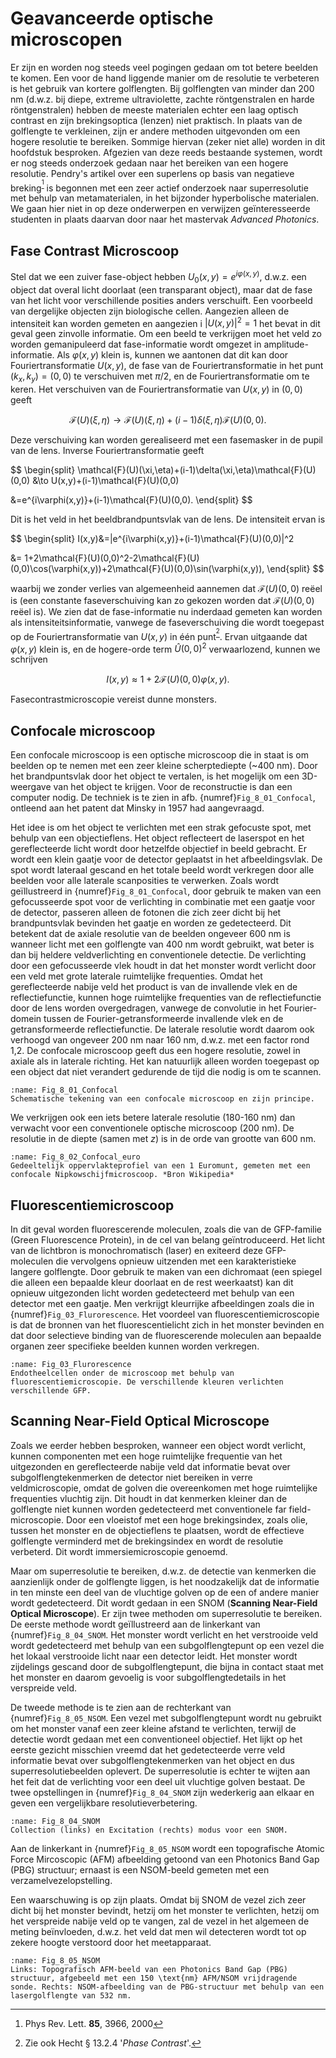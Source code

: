 # Geavanceerde optische microscopen

Er zijn en worden nog steeds veel pogingen gedaan om tot betere beelden te komen. Een voor de hand liggende manier om de resolutie te verbeteren is het gebruik van kortere golflengten. Bij golflengten van minder dan 200 nm (d.w.z. bij diepe, extreme ultraviolette, zachte röntgenstralen en harde röntgenstralen) hebben de meeste materialen echter een laag optisch contrast en zijn brekingsoptica (lenzen) niet praktisch. In plaats van de golflengte te verkleinen, zijn er andere methoden uitgevonden om een hogere resolutie te bereiken. Sommige hiervan (zeker niet alle) worden in dit hoofdstuk besproken.
Afgezien van deze reeds bestaande systemen, wordt er nog steeds onderzoek gedaan naar het bereiken van een hogere resolutie. Pendry's artikel over een superlens op basis van negatieve breking<sup>[^1]</sup> is begonnen met een zeer actief onderzoek naar superresolutie met behulp van metamaterialen, in het bijzonder hyperbolische materialen. We gaan hier niet in op deze onderwerpen en verwijzen geïnteresseerde studenten in plaats daarvan door naar het mastervak *Advanced Photonics*.

## Fase Contrast Microscoop

Stel dat we een zuiver fase-object hebben $U_0(x,y)=e^{i\varphi(x,y)}$, d.w.z. een object dat overal licht doorlaat (een transparant object), maar dat de fase van het licht voor verschillende posities anders verschuift. Een voorbeeld van dergelijke objecten zijn biologische cellen. Aangezien alleen de intensiteit kan worden gemeten en aangezien i $|U(x,y)|^2=1$ het bevat in dit geval geen zinvolle informatie.
Om een beeld te verkrijgen moet het veld zo worden gemanipuleerd dat fase-informatie wordt omgezet in amplitude-informatie. Als $\varphi(x,y)$ klein is, kunnen we aantonen dat dit kan door Fouriertransformatie $U(x,y)$, de fase van de Fouriertransformatie in het punt $(k_x,k_y)=(0,0)$ te verschuiven met $\pi/2$, en de Fouriertransformatie om te keren. Het verschuiven van de Fouriertransformatie van $U(x,y)$ in $(0,0)$ geeft

$$
\mathcal{F}(U)\left(\xi,\eta\right)\to \mathcal{F}(U)(\xi,\eta)+(i-1)\delta(\xi,\eta)\mathcal{F}(U)(0,0).
$$

Deze verschuiving kan worden gerealiseerd met een fasemasker in de pupil van de lens.
Inverse Fouriertransformatie geeft

$$
\begin{split}
\mathcal{F}(U)(\xi,\eta)+(i-1)\delta(\xi,\eta)\mathcal{F}(U)(0,0) &\to U(x,y)+(i-1)\mathcal{F}(U)(0,0)


&=e^{i\varphi(x,y)}+(i-1)\mathcal{F}(U)(0,0).
\end{split}
$$

Dit is het veld in het beeldbrandpuntsvlak van de lens. De intensiteit ervan is

$$
\begin{split}
I(x,y)&=|e^{i\varphi(x,y)}+(i-1)\mathcal{F}(U)(0,0)|^2


&= 1+2\mathcal{F}(U)(0,0)^2-2\mathcal{F}(U)(0,0)\cos(\varphi(x,y))+2\mathcal{F}(U)(0,0)\sin(\varphi(x,y)),
\end{split}
$$

waarbij we zonder verlies van algemeenheid aannemen dat $\mathcal{F}(U)(0,0)$ reëel is (een constante faseverschuiving kan zo gekozen worden dat $\mathcal{F}(U)(0,0)$ reëel is).
We zien dat de fase-informatie nu inderdaad gemeten kan worden als intensiteitsinformatie, vanwege de faseverschuiving die wordt toegepast op de Fouriertransformatie van $U(x,y)$ in één punt<sup>[^2]</sup>. Ervan uitgaande dat $\varphi(x,y)$ klein is, en de hogere-orde term $\hat{U}(0,0)^2$ verwaarlozend, kunnen we schrijven

$$
I(x,y)\approx 1+2\mathcal{F}(U)(0,0)\varphi(x,y).
$$

Fasecontrastmicroscopie vereist dunne monsters.

## Confocale microscoop
Een confocale microscoop is een optische microscoop die in staat is om beelden op te nemen met een zeer kleine scherptediepte (~400 nm). Door het brandpuntsvlak door het object te vertalen, is het mogelijk om een 3D-weergave van het object te krijgen. Voor de reconstructie is dan een computer nodig.
De techniek is te zien in afb. {numref}`Fig_8_01_Confocal`, ontleend aan het patent dat Minsky in 1957 had aangevraagd.

Het idee is om het object te verlichten met een strak gefocuste spot, met behulp van een objectieflens. Het object reflecteert de laserspot en het gereflecteerde licht wordt door hetzelfde objectief in beeld gebracht. Er wordt een klein gaatje voor de detector geplaatst in het afbeeldingsvlak. De spot wordt lateraal gescand en het totale beeld wordt verkregen door alle beelden voor alle laterale scanposities te verwerken.
Zoals wordt geïllustreerd in {numref}`Fig_8_01_Confocal`, door gebruik te maken van een gefocusseerde spot voor de verlichting in combinatie met een gaatje voor de detector, passeren alleen de fotonen die zich zeer dicht bij het brandpuntsvlak bevinden het gaatje en worden ze gedetecteerd. Dit betekent dat de axiale resolutie van de beelden ongeveer 600 nm is wanneer licht met een golflengte van 400 nm wordt gebruikt, wat beter is dan bij heldere veldverlichting en conventionele detectie. De verlichting door een gefocusseerde vlek houdt in dat het monster wordt verlicht door een veld met grote laterale ruimtelijke frequenties. Omdat het gereflecteerde nabije veld het product is van de invallende vlek en de reflectiefunctie, kunnen hoge ruimtelijke frequenties van de reflectiefunctie door de lens worden overgedragen, vanwege de convolutie in het Fourier-domein tussen de Fourier-getransformeerde invallende vlek en de getransformeerde reflectiefunctie. De laterale resolutie wordt daarom ook verhoogd van ongeveer 200 nm naar 160 nm, d.w.z. met een factor rond 1,2. De confocale microscoop geeft dus een hogere resolutie, zowel in axiale als in laterale richting. Het kan natuurlijk alleen worden toegepast op een object dat niet verandert gedurende de tijd die nodig is om te scannen.


```{figure} Images/Chapter_8/Confocal.png
:name: Fig_8_01_Confocal
Schematische tekening van een confocale microscoop en zijn principe.
```


We verkrijgen ook een iets betere laterale resolutie (180-160 nm) dan verwacht voor een conventionele optische microscoop (200 nm). De resolutie in de diepte (samen met $z$) is in de orde van grootte van 600 nm.


```{figure} Images/Chapter_8/Confocal_1euro.png
:name: Fig_8_02_Confocal_euro
Gedeeltelijk oppervlakteprofiel van een 1 Euromunt, gemeten met een confocale Nipkowschijfmicroscoop. *Bron Wikipedia*
```


## Fluorescentiemicroscoop

In dit geval worden fluorescerende moleculen, zoals die van de GFP-familie (Green Fluorescence Protein), in de cel van belang geïntroduceerd. Het licht van de lichtbron is monochromatisch (laser) en exiteerd deze GFP-moleculen die vervolgens opnieuw uitzenden met een karakteristieke langere golflengte. Door gebruik te maken van een dichromaat (een spiegel die alleen een bepaalde kleur doorlaat en de rest weerkaatst) kan dit opnieuw uitgezonden licht worden gedetecteerd met behulp van een detector met een gaatje. Men verkrijgt kleurrijke afbeeldingen zoals die in {numref}`Fig_03_Flurorescence`. Het voordeel van fluorescentiemicroscopie is dat de bronnen van het fluorescentielicht zich in het monster bevinden en dat door selectieve binding van de fluorescerende moleculen aan bepaalde organen zeer specifieke beelden kunnen worden verkregen.


```{figure} Images/Chapter_8/FluorescentCells.jpg
:name: Fig_03_Flurorescence
Endotheelcellen onder de microscoop met behulp van fluorescentiemicroscopie. De verschillende kleuren verlichten verschillende GFP.
```


## Scanning Near-Field Optical Microscope

Zoals we eerder hebben besproken, wanneer een object wordt verlicht,
kunnen componenten met een hoge ruimtelijke frequentie van het uitgezonden en gereflecteerde nabije veld dat informatie bevat over subgolflengtekenmerken de detector niet bereiken in verre veldmicroscopie, omdat de golven die overeenkomen met hoge ruimtelijke frequenties vluchtig zijn. Dit houdt in dat kenmerken kleiner dan de golflengte niet kunnen worden gedetecteerd met conventionele far field-microscopie. Door een vloeistof met een hoge brekingsindex, zoals olie, tussen het monster en de objectieflens te plaatsen, wordt de effectieve golflengte verminderd met de brekingsindex en wordt de resolutie verbeterd. Dit wordt immersiemicroscopie genoemd.




Maar om superresolutie te bereiken, d.w.z. de detectie van kenmerken die aanzienlijk onder de golflengte liggen, is het noodzakelijk dat de informatie in ten minste een deel van de vluchtige golven op de een of andere manier wordt gedetecteerd. Dit wordt gedaan in een SNOM (**Scanning Near-Field Optical Microscope**). Er zijn twee methoden om superresolutie te bereiken. De eerste methode wordt geïllustreerd aan de linkerkant van {numref}`Fig_8_04_SNOM`. Het monster wordt verlicht en het verstrooide veld wordt gedetecteerd met behulp van een subgolflengtepunt op een vezel die het lokaal verstrooide licht naar een detector leidt. Het monster wordt zijdelings gescand door de subgolflengtepunt, die bijna in contact staat met het monster en daarom gevoelig is voor subgolflengtedetails in het verspreide veld.

De tweede methode is te zien aan de rechterkant van {numref}`Fig_8_05_NSOM`. Een vezel met subgolflengtepunt wordt nu gebruikt om het monster vanaf een zeer kleine afstand te verlichten, terwijl de detectie wordt gedaan met een conventioneel objectief. Het lijkt op het eerste gezicht misschien vreemd dat het gedetecteerde verre veld informatie bevat over subgolflengtekenmerken van het object en dus superresolutiebeelden oplevert. De superresolutie is echter te wijten aan het feit dat de verlichting voor een deel uit vluchtige golven bestaat.
De twee opstellingen in {numref}`Fig_8_04_SNOM` zijn wederkerig aan elkaar en geven een vergelijkbare resolutieverbetering.

```{figure} Images/Chapter_8/NSOM_Collection.jpg
:name: Fig_8_04_SNOM
Collection (links) en Excitation (rechts) modus voor een SNOM.
```


Aan de linkerkant in {numref}`Fig_8_05_NSOM` wordt een topografische Atomic Force Mircoscopic (AFM) afbeelding getoond van een Photonics Band Gap (PBG) structuur; ernaast is een NSOM-beeld gemeten met een verzamelvezelopstelling.

Een waarschuwing is op zijn plaats.
Omdat bij SNOM de vezel zich zeer dicht bij het monster bevindt, hetzij om het monster te verlichten, hetzij om het verspreide nabije veld op te vangen, zal de vezel in het algemeen de meting beïnvloeden, d.w.z. het veld dat men wil detecteren wordt tot op zekere hoogte verstoord door het meetapparaat.

```{figure} NSOM_imageA.jpg
:name: Fig_8_05_NSOM
Links: Topografisch AFM-beeld van een Photonics Band Gap (PBG) structuur, afgebeeld met een 150 \text{nm} AFM/NSOM vrijdragende sonde. Rechts: NSOM-afbeelding van de PBG-structuur met behulp van een lasergolflengte van 532 nm.
```


[^1]: Phys Rev. Lett. **85**, 3966, 2000

[^2]: Zie ook Hecht &sect; 13.2.4 '*Phase Contrast*'.


